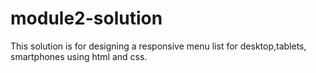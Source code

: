 # module2-solution
This solution is for designing a responsive menu list for desktop,tablets, smartphones using html and css.
